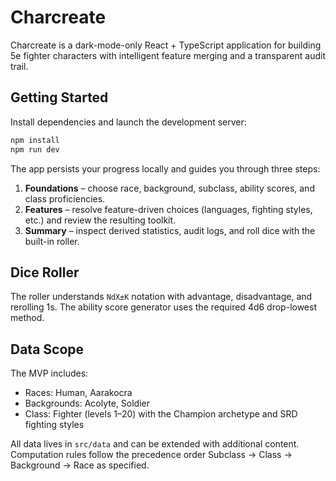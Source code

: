# Charcreate

Charcreate is a dark-mode-only React + TypeScript application for building 5e fighter characters with intelligent feature
merging and a transparent audit trail.

## Getting Started

Install dependencies and launch the development server:

```bash
npm install
npm run dev
```

The app persists your progress locally and guides you through three steps:

1. **Foundations** – choose race, background, subclass, ability scores, and class proficiencies.
2. **Features** – resolve feature-driven choices (languages, fighting styles, etc.) and review the resulting toolkit.
3. **Summary** – inspect derived statistics, audit logs, and roll dice with the built-in roller.

## Dice Roller

The roller understands `NdX±K` notation with advantage, disadvantage, and rerolling 1s. The ability score generator uses the
required 4d6 drop-lowest method.

## Data Scope

The MVP includes:

- Races: Human, Aarakocra
- Backgrounds: Acolyte, Soldier
- Class: Fighter (levels 1–20) with the Champion archetype and SRD fighting styles

All data lives in `src/data` and can be extended with additional content. Computation rules follow the precedence order
Subclass → Class → Background → Race as specified.
